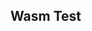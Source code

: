 ---
---
<!-- HTML Validator: https://validator.w3.org -->

## Wasm Test

<link rel="manifest" href="./manifest.json">
<link rel="icon" type="image/png" href="./resources/assets/vanilla/texture/logo/logo-1024x1024-color.png">
<link rel="icon" type="image/svg+xml" href="./resources/assets/vanilla/texture/logo/logo.svg">
<!-- Stop browser from looking for non-existent favicon-->
<link rel="icon" href="data:;base64,iVBORw0KGgo=">
<link rel="license" href="./pkg/LICENSE">


<canvas id="catgirl-engine-canvas"></canvas>
<!-- <script>console.clear();</script> -->
<script>
    if ('serviceWorker' in navigator) {
        if (window.performance && performance.mark) {
            performance.mark("Service-Worker: Register");
        }

        navigator.serviceWorker.register("./service-worker.js");
    }
</script>
<script type="module">
    if (window.performance && performance.mark) {
        performance.mark("Wasm: Download");
    }

    import init, * as engine from "./pkg/main.js";

    window.addEventListener('load', async function () {
        if (window.performance && performance.mark) {
            performance.mark("Wasm: Initialize");
        }

        try {
            await init();
        } catch(error) {
            // console.error("Wasm Error: " + error);
            return;
        }

        if (window.performance && performance.mark) {
            performance.mark("Wasm: Loaded");
        }

        console.log("WASM Loaded");
        console.debug("%cYou can gain access to the engine's functions by calling %cgetEngine()", "color: orange; font-weight: bold; font-size: 200%", "color: purple; font-weight: bold; font-size: 200%");
        // engine.print_version();
        // engine.print_dependencies();
    });

    /**
     * Allows retrieving engine
     * @returns {engine} Exported engine functions
     */
    export function getEngine() {
        return engine;
    }

    // Allows retrieving engine from console
    //   as window.getEngine()
    globalThis.getEngine = getEngine
</script>
